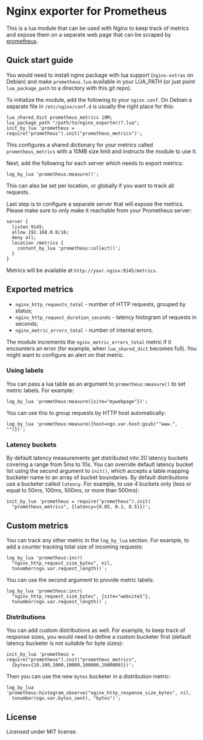 # Nginx exporter for Prometheus

This is a lua module that can be used with Nginx to keep track of metrics and
expose them on a separate web page that can be scraped by
[prometheus](https://prometheus.io).

## Quick start guide

You would need to install nginx package with lua support (`nginx-extras` on
Debian) and make `prometheus.lua` available in your LUA_PATH (or just point
`lua_package_path` to a directory with this git repo).

To initialize the module, add the following to your `nginx.conf`. On Debian
a separate file in `/etc/nginx/conf.d` is usually the right place for this:

```
lua_shared_dict prometheus_metrics 10M;
lua_package_path "/path/to/nginx_exporter/?.lua";
init_by_lua 'prometheus = require("prometheus").init("prometheus_metrics")';
```

This configures a shared dictionary for your metrics called
`prometheus_metrics` with a 10MB size limit and instructs the module to use it.

Next, add the following for each server which needs to export metrics:

```
log_by_lua 'prometheus:measure()';
```

This can also be set per location, or globally if you want to track all
requests.

Last step is to configure a separate server that will expose the metrics.
Please make sure to only make it reachable from your Prometheus server:

```
server {
  listen 9145;
  allow 192.168.0.0/16;
  deny all;
  location /metrics {
    content_by_lua 'prometheus:collect()';
  }
}
```

Metrics will be available at `http://your.nginx:9145/metrics`.

## Exported metrics

* `nginx_http_requests_total` - number of HTTP requests, grouped by status;
* `nginx_http_request_duration_seconds` - latency histogram of requests in
   seconds;
* `nginx_metric_errors_total` - number of internal errors.

The module increments the `nginx_metric_errors_total` metric if it encounters
an error (for example, when `lua_shared_dict` becomes full). You might want
to configure an alert on that metric.

### Using labels

You can pass a lua table as an argument to `prometheus:measure()` to
set metric labels. For example:

```
log_by_lua 'prometheus:measure({site="mywebpage"})';
```

You can use this to group requests by HTTP host automatically:

```
log_by_lua 'prometheus:measure({host=ngx.var.host:gsub("^www.", "")})';
```

### Latency buckets

By default latency measurements get distributed into 20 latency buckets covering
a range from 5ms to 10s. You can override default latency bucket list using the
second argument to `init()`, which accepts a table mapping bucketer name to an
array of bucket boundaries. By default distributions use a bucketer called
`latency`. For example, to use 4 buckets only (less or equal to 50ms, 100ms,
500ms, or more than 500ms):

```
init_by_lua 'prometheus = require("prometheus").init(
  "prometheus_metrics", {latency={0.05, 0.1, 0.5}})';
```

## Custom metrics

You can track any other metric in the `log_by_lua` section. For example, to add
a counter tracking total size of incoming requests:

```
log_by_lua 'prometheus:incr(
  "nginx_http_request_size_bytes", nil,
  tonumber(ngx.var.request_length))`;
```

You can use the second argument to provide metric labels:

```
log_by_lua 'prometheus:incr(
  "nginx_http_request_size_bytes", {site="website1"},
  tonumber(ngx.var.request_length))`;
```

### Distributions

You can add custom distributions as well. For example, to keep track of
response sizes, you would need to define a custom bucketer first (default
latency bucketer is not suitable for byte sizes):

```
init_by_lua 'prometheus = require("prometheus").init("prometheus_metrics",
  {bytes={10,100,1000,10000,100000,1000000}})';
```

Then you can use the new `bytes` bucketer in a distribution metric:

```
log_by_lua 'prometheus:histogram_observe("nginx_http_response_size_bytes", nil,
  tonumber(ngx.var.bytes_sent), "bytes")';
```

## License

Licensed under MIT license.
